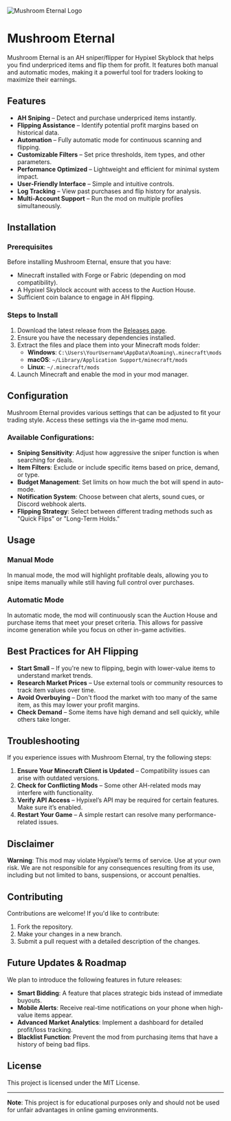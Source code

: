 ![Mushroom Eternal Logo](https://cdn.creazilla.com/cliparts/3162097/mushroom-clipart-lg.png)

# Mushroom Eternal

Mushroom Eternal is an AH sniper/flipper for Hypixel Skyblock that helps you find underpriced items and flip them for profit. It features both manual and automatic modes, making it a powerful tool for traders looking to maximize their earnings.

## Features

- **AH Sniping** – Detect and purchase underpriced items instantly.
- **Flipping Assistance** – Identify potential profit margins based on historical data.
- **Automation** – Fully automatic mode for continuous scanning and flipping.
- **Customizable Filters** – Set price thresholds, item types, and other parameters.
- **Performance Optimized** – Lightweight and efficient for minimal system impact.
- **User-Friendly Interface** – Simple and intuitive controls.
- **Log Tracking** – View past purchases and flip history for analysis.
- **Multi-Account Support** – Run the mod on multiple profiles simultaneously.

## Installation

### Prerequisites

Before installing Mushroom Eternal, ensure that you have:

- Minecraft installed with Forge or Fabric (depending on mod compatibility).
- A Hypixel Skyblock account with access to the Auction House.
- Sufficient coin balance to engage in AH flipping.

### Steps to Install

1. Download the latest release from the [Releases page](#).
2. Ensure you have the necessary dependencies installed.
3. Extract the files and place them into your Minecraft mods folder:
   - **Windows**: `C:\Users\YourUsername\AppData\Roaming\.minecraft\mods`
   - **macOS**: `~/Library/Application Support/minecraft/mods`
   - **Linux**: `~/.minecraft/mods`
4. Launch Minecraft and enable the mod in your mod manager.

## Configuration

Mushroom Eternal provides various settings that can be adjusted to fit your trading style. Access these settings via the in-game mod menu.

### Available Configurations:
- **Sniping Sensitivity**: Adjust how aggressive the sniper function is when searching for deals.
- **Item Filters**: Exclude or include specific items based on price, demand, or type.
- **Budget Management**: Set limits on how much the bot will spend in auto-mode.
- **Notification System**: Choose between chat alerts, sound cues, or Discord webhook alerts.
- **Flipping Strategy**: Select between different trading methods such as "Quick Flips" or "Long-Term Holds."

## Usage

### Manual Mode

In manual mode, the mod will highlight profitable deals, allowing you to snipe items manually while still having full control over purchases.

### Automatic Mode

In automatic mode, the mod will continuously scan the Auction House and purchase items that meet your preset criteria. This allows for passive income generation while you focus on other in-game activities.

## Best Practices for AH Flipping

- **Start Small** – If you're new to flipping, begin with lower-value items to understand market trends.
- **Research Market Prices** – Use external tools or community resources to track item values over time.
- **Avoid Overbuying** – Don't flood the market with too many of the same item, as this may lower your profit margins.
- **Check Demand** – Some items have high demand and sell quickly, while others take longer.

## Troubleshooting

If you experience issues with Mushroom Eternal, try the following steps:

1. **Ensure Your Minecraft Client is Updated** – Compatibility issues can arise with outdated versions.
2. **Check for Conflicting Mods** – Some other AH-related mods may interfere with functionality.
3. **Verify API Access** – Hypixel’s API may be required for certain features. Make sure it’s enabled.
4. **Restart Your Game** – A simple restart can resolve many performance-related issues.

## Disclaimer

**Warning**: This mod may violate Hypixel’s terms of service. Use at your own risk. We are not responsible for any consequences resulting from its use, including but not limited to bans, suspensions, or account penalties.

## Contributing

Contributions are welcome! If you'd like to contribute:

1. Fork the repository.
2. Make your changes in a new branch.
3. Submit a pull request with a detailed description of the changes.

## Future Updates & Roadmap

We plan to introduce the following features in future releases:

- **Smart Bidding**: A feature that places strategic bids instead of immediate buyouts.
- **Mobile Alerts**: Receive real-time notifications on your phone when high-value items appear.
- **Advanced Market Analytics**: Implement a dashboard for detailed profit/loss tracking.
- **Blacklist Function**: Prevent the mod from purchasing items that have a history of being bad flips.

## License

This project is licensed under the MIT License.

---

**Note**: This project is for educational purposes only and should not be used for unfair advantages in online gaming environments.
